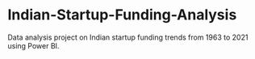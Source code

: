 # Indian-Startup-Funding-Analysis
Data analysis project on Indian startup funding trends from 1963 to 2021 using Power BI.
